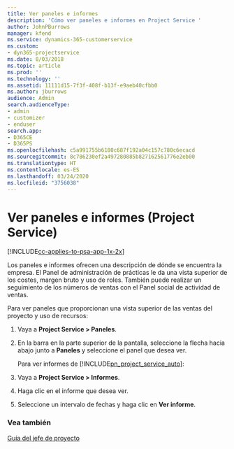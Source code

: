 ```yaml
---
title: Ver paneles e informes
description: 'Cómo ver paneles e informes en Project Service '
author: JohnPBurrows
manager: kfend
ms.service: dynamics-365-customerservice
ms.custom:
- dyn365-projectservice
ms.date: 8/03/2018
ms.topic: article
ms.prod: ''
ms.technology: ''
ms.assetid: 11111d15-7f3f-408f-b13f-e9aeb40cfbb0
ms.author: jburrows
audience: Admin
search.audienceType:
- admin
- customizer
- enduser
search.app:
- D365CE
- D365PS
ms.openlocfilehash: c5a991755b6180c687f192a04c157c780c6ecacd
ms.sourcegitcommit: 8c786230ef2a497280885b827162561776e2eb00
ms.translationtype: HT
ms.contentlocale: es-ES
ms.lasthandoff: 03/24/2020
ms.locfileid: "3756038"
---
```

# <a name="view-dashboards-and-reports-project-service"></a>Ver paneles e informes (Project Service)

[!INCLUDE[cc-applies-to-psa-app-1x-2x](../includes/cc-applies-to-psa-app-1x-2x.md)]

Los paneles e informes ofrecen una descripción de dónde se encuentra la empresa. El Panel de administración de prácticas le da una vista superior de los costes, margen bruto y uso de roles. También puede realizar un seguimiento de los números de ventas con el Panel social de actividad de ventas.  
  
 Para ver paneles que proporcionan una vista superior de las ventas del proyecto y uso de recursos:  
  
1. Vaya a **Project Service > Paneles**.  
  
2. En la barra en la parte superior de la pantalla, seleccione la flecha hacia abajo junto a **Paneles** y seleccione el panel que desea ver.  
  
   Para ver informes de [!INCLUDE[pn_project_service_auto](../includes/pn-project-service-auto.md)]:  
  
3. Vaya a **Project Service > Informes**.  
  
4. Haga clic en el informe que desea ver.  
  
5. Seleccione un intervalo de fechas y haga clic en **Ver informe**.  
  
### <a name="see-also"></a>Vea también  
 [Guía del jefe de proyecto](../project-service/project-manager-guide.md)
